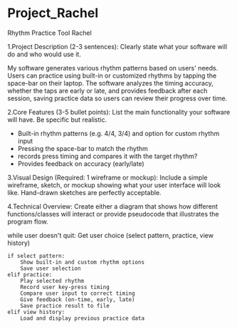 # Project_Rachel
Rhythm Practice Tool
Rachel

1.Project Description (2-3 sentences): Clearly state what your software will do and who would use it.

My software generates various rhythm patterns based on users' needs. Users can practice using built-in or customized rhythms by tapping the space-bar on their laptop. The software analyzes the timing accuracy, whether the taps are early or late, and provides feedback after each session, saving practice data so users can review their progress over time.


2.Core Features (3-5 bullet points): List the main functionality your software will have. Be specific but realistic.
- Built-in rhythm patterns (e.g. 4/4, 3/4) and option for custom rhythm input
- Pressing the space-bar to match the rhythm
- records press timing and compares it with the target rhythm?
- Provides feedback on accuracy (early/late)

3.Visual Design (Required: 1 wireframe or mockup): Include a simple wireframe, sketch, or mockup showing what your user interface will look like. Hand-drawn sketches are perfectly acceptable.


4.Technical Overview: Create either a diagram that shows how different functions/classes will interact or provide pseudocode that illustrates the program flow.

  while user doesn't quit:
    Get user choice (select pattern, practice, view history)

    if select pattern:
        Show built-in and custom rhythm options
        Save user selection
    elif practice:
        Play selected rhythm
        Record user key-press timing
        Compare user input to correct timing
        Give feedback (on-time, early, late)
        Save practice result to file
    elif view history:
        Load and display previous practice data
